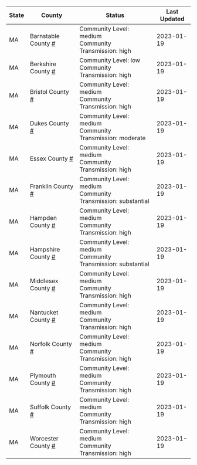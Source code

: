 State | County | Status | Last Updated
--- | --- | --- | --- 
MA | Barnstable County <a href="#barnstable_county">#</a> | <a name="barnstable_county"></a>Community Level: medium<br/>Community Transmission: high | 2023-01-19
MA | Berkshire County <a href="#berkshire_county">#</a> | <a name="berkshire_county"></a>Community Level: low<br/>Community Transmission: high | 2023-01-19
MA | Bristol County <a href="#bristol_county">#</a> | <a name="bristol_county"></a>Community Level: medium<br/>Community Transmission: high | 2023-01-19
MA | Dukes County <a href="#dukes_county">#</a> | <a name="dukes_county"></a>Community Level: medium<br/>Community Transmission: moderate | 2023-01-19
MA | Essex County <a href="#essex_county">#</a> | <a name="essex_county"></a>Community Level: medium<br/>Community Transmission: high | 2023-01-19
MA | Franklin County <a href="#franklin_county">#</a> | <a name="franklin_county"></a>Community Level: medium<br/>Community Transmission: substantial | 2023-01-19
MA | Hampden County <a href="#hampden_county">#</a> | <a name="hampden_county"></a>Community Level: medium<br/>Community Transmission: high | 2023-01-19
MA | Hampshire County <a href="#hampshire_county">#</a> | <a name="hampshire_county"></a>Community Level: medium<br/>Community Transmission: substantial | 2023-01-19
MA | Middlesex County <a href="#middlesex_county">#</a> | <a name="middlesex_county"></a>Community Level: medium<br/>Community Transmission: high | 2023-01-19
MA | Nantucket County <a href="#nantucket_county">#</a> | <a name="nantucket_county"></a>Community Level: medium<br/>Community Transmission: high | 2023-01-19
MA | Norfolk County <a href="#norfolk_county">#</a> | <a name="norfolk_county"></a>Community Level: medium<br/>Community Transmission: high | 2023-01-19
MA | Plymouth County <a href="#plymouth_county">#</a> | <a name="plymouth_county"></a>Community Level: medium<br/>Community Transmission: high | 2023-01-19
MA | Suffolk County <a href="#suffolk_county">#</a> | <a name="suffolk_county"></a>Community Level: medium<br/>Community Transmission: high | 2023-01-19
MA | Worcester County <a href="#worcester_county">#</a> | <a name="worcester_county"></a>Community Level: medium<br/>Community Transmission: high | 2023-01-19
